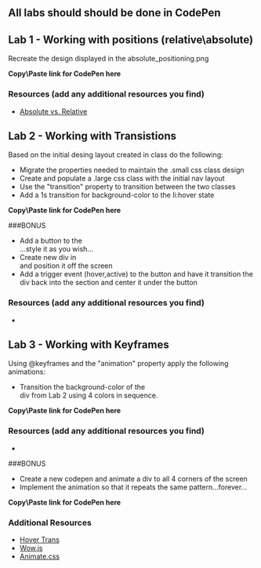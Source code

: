 ## All labs should should be done in CodePen

## Lab 1 - Working with positions (relative\absolute)

Recreate the design displayed in the absolute_positioning.png 

**Copy\Paste link for CodePen here**

### Resources (add any additional resources you find)
* [Absolute vs. Relative](http://webdesign.about.com/od/advancedcss/a/aa061307.htm)

## Lab 2 - Working with Transistions

Based on the initial desing layout created in class do the following:
* Migrate the properties needed to maintain the .small css class design
* Create and populate a .large css class with the initial nav layout
* Use the "transition" property to transition between the two classes
* Add a 1s transition for background-color to the li:hover state

**Copy\Paste link for CodePen here**

###BONUS
* Add a button to the <section>...style it as you wish...
* Create new div in <section> and position it off the screen
* Add a trigger event (hover,active) to the button and have it transition the div back into the section and center it under the button

### Resources (add any additional resources you find)
* []()

## Lab 3 - Working with Keyframes

Using @keyframes and the "animation" property apply the following animations:
* Transition the background-color of the <section> div from Lab 2 using 4 colors in sequence. 

**Copy\Paste link for CodePen here**

### Resources (add any additional resources you find)
* []()

###BONUS
* Create a new codepen and animate a div to all 4 corners of the screen
* Implement the animation so that it repeats the same pattern...forever...

**Copy\Paste link for CodePen here**

### Additional Resources
* [Hover Trans](http://ianlunn.github.io/Hover/)
* [Wow.js](http://mynameismatthieu.com/WOW/docs.html)
* [Animate.css](https://daneden.github.io/animate.css/)
